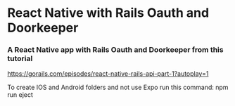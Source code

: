 # React Native with Rails Oauth and Doorkeeper

### A React Native app with Rails Oauth and Doorkeeper from this tutorial


https://gorails.com/episodes/react-native-rails-api-part-1?autoplay=1

To create IOS and Android folders and not use Expo run this command: 
npm run eject
